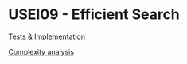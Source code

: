 # USEI09 - Efficient Search


[Tests & Implementation](04.tests-and-implementation/Readme.md)

[Complexity analysis](05.complexity-analysis/Readme.md)